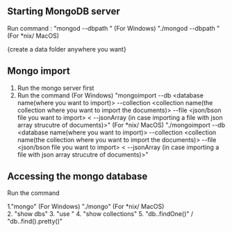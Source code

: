 ## Starting MongoDB server

Run command : "mongod --dbpath <path to a data folder>" (For Windows)
              "./mongod --dbpath <path to a data folder>" (For *nix/ MacOS)

{create a data folder anywhere you want}

## Mongo import

1. Run the mongo server first
2. Run the command
  (For Windows)
  "mongoimport --db <database name(where you want to import)> --collection <collection name(the collection where you want to import the documents)> --file <json/bson file you want to import> < --jsonArray (in case importing a file with json array strucutre of documents)>"
  (For *nix/ MacOS)
  "./mongoimport --db <database name(where you want to import)> --collection <collection name(the collection where you want to import the documents)> --file <json/bson file you want to import> < --jsonArray (in case importing a file with json array strucutre of documents)>"

## Accessing the mongo database
  
   Run the command 
   
  1."mongo" (For Windows)
    "./mongo" (For *nix/ MacOS)    
  2. "show dbs" 
  3. "use <database name>"
  4. "show collections"
  5. "db.<collection name>.findOne()" / "db.<collection name>.find().pretty()"
  


